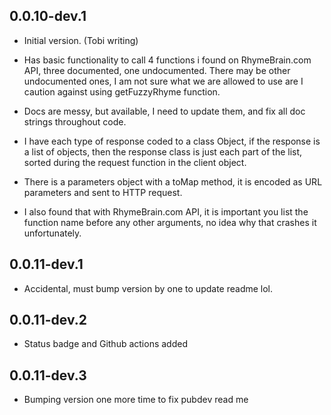 ## 0.0.10-dev.1

- Initial version. (Tobi writing)

- Has basic functionality to call 4 functions i found on RhymeBrain.com API, three documented, one undocumented. There may be other undocumented ones, I am not sure what we are allowed to use are I caution against using getFuzzyRhyme function.

- Docs are messy, but available, I need to update them, and fix all doc strings throughout code.

- I have each type of response coded to a class Object, if the response is a list of objects, then the response class is just each part of the list, sorted during the request function in the client object.

- There is a parameters object with a toMap method, it is encoded as URL parameters and sent to HTTP request.

- I also found that with RhymeBrain.com API, it is important you list the function name before any other arguments, no idea why that crashes it unfortunately.

## 0.0.11-dev.1

- Accidental, must bump version by one to update readme lol.

## 0.0.11-dev.2

- Status badge and Github actions added

## 0.0.11-dev.3

- Bumping version one more time to fix pubdev read me
